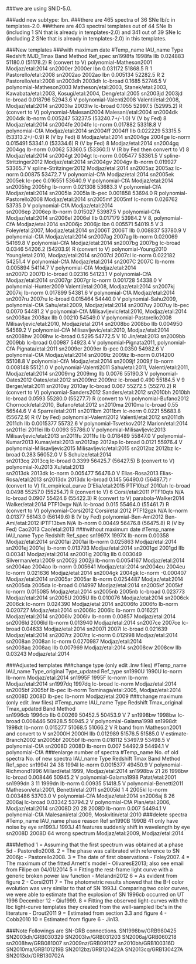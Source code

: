 ###we are using SNID-5.0.

###add new subtype: Ibn.
###there are 465 spectra of 36 SNe Ib/c in templates-2.0.
###there are 403 spectral templates out of 44 SNe Ib (including 1 SN that is already in templates-2.0) and 341 out of 39 SNe Ic (including 2 SNe that is already in templates-2.0) in this templates.


###New templates
###with maximum date
#Temp_name   IAU_name   Type		Redshift     MJD_Tmax     Band     Method                    Ref_spec
sn1998fa     1998fa	 IIb		0.024883     51180.0 (51178.2) R (convert to V)	       polynomial-Matheson2001   Modjaz/etal:2014
sn2000er     2000er	 Ibn		0.031172     51868.5  R	       1		         Pastorello/etal:2008
sn2002ao     2002ao	 Ibn		0.005134     52282.5  R	       2		       	 Pastorello/etal:2008
sn2003dh     2003dh	 Ic-broad	0.1685	     52746.5  V	       polynomial-Matheson2003	 Matheson/etal:2003, Stanek/etal:2003, Kawabata/etal:2003, Kosugi/etal:2004, Deng/etal:2005
sn2003jd     2003jd	 Ic-broad	0.018796     52943.6  V        polynomial-Valenti2008	 Valenti/etal:2008, Modjaz/etal:2014 
sn2003lw     2003lw	 Ic-broad	0.1055	     52997.5 (52995.2) R (convert to V)	       polynomial-Malesani2004	 Malesani/etal:2004
sn2004dk     2004dk      Ib-norm	0.005247     53237.5 (53240.7+/-1.0) V (V by Fed)       8      			 Modjaz/etal:2014
sn2004fe     2004fe	 Ic-norm	0.017882     53318.8  V	       polynomial-CfA  		 Modjaz/etal:2014
sn2004ff     2004ff      IIb	  	0.022229     53315.5 (53313.2+/-0.9) R	(V by Fed)       8    	 		 Modjaz/etal:2014
sn2004ge     2004ge      Ic-norm	0.015491     53341.0 (53334.6) R	(V by Fed)       8    	 		 Modjaz/etal:2014
sn2004gq     2004gq	Ib-norm		0.0062	     53360.5 (53360.1) V (R by Fed then convert to V)       8	 		 Modjaz/etal:2014
sn2004gt     2004gt	Ic-norm		0.005477     53361.5  V        spline-Stritzinger2012	 Modjaz/etal:2014
sn2004gv     2004gv	 Ib-norm	0.019927     53365.7  V	       spline-Stritzinger2012    Modjaz/etal:2014
sn2005az     2005az	Ic-norm		0.00875	     53472.7  V        polynomial-CfA            Modjaz/etal:2014
sn2005ek     2005ek	 Ic-pec		0.016551     53640.9  V	       polynomial-CfA            Modjaz/etal:2014
sn2005hg     2005hg	 Ib-norm	0.021308     53683.3  V        polynomial-CfA            Modjaz/etal:2014
sn2005la     2005la	 Ib-pec		0.001858     53694.0  R        polynomial-Pastorello2008 Modjaz/etal:2014
sn2005mf     2005mf	 Ic-norm	0.026762     53735.0  V	       polynomial-CfA            Modjaz/etal:2014	
sn2006ep     2006ep	 Ib-norm	0.015027     53987.5  V        polynomial-CfA            Modjaz/etal:2014
sn2006el     2006el	 IIb		0.017179     53984.2  V	       8, polynomial-CfA	 Modjaz/etal:2014
sn2006jc     2006jc      Ibn		0.005571     54019.5  V        3                         Foley/etal:2007, Modjaz/etal:2014
sn2006T	     2006T	   IIb		0.008837     53780.9  V        polynomial-CfA            Modjaz/etal:2014
sn2007ag     2007ag	Ib-norm         0.020069     54169.8  V	       polynomial-CfA       	 Modjaz/etal:2014
sn2007bg     2007bg      Ic-broad	0.0346	     54206.2 (54203.9)  R (convert to V)	       polynomial-Young2010    	 Young/etal:2010, Modjaz/etal:2014
sn2007cl     2007cl	 Ic-norm 	0.022182     54251.4  V	       polynomial-CfA          	 Modjaz/etal:2014
sn2007C	     2007C	Ib-norm 	0.005894     54114.7  V	       polynomial-CfA            Modjaz/etal:2014	
sn2007D      2007D	 Ic-broad	0.02316	     54123.1  V	       polynomial-CfA          	 Modjaz/etal:2014
sn2007gr     2007gr	 Ic-norm	0.001728     54338.0  V        polynomial-Hunter2009	 Valenti/etal:2008, Modjaz/etal:2014
sn2007kj     2007kj	 Ib-norm 	0.017899     54381.6  V        polynomial-CfA            Modjaz/etal:2014
sn2007ru     2007ru	 Ic-broad       0.015464     54440.0  V	       polynomial-Sahu2009, polynomial-CfA        Sahu/etal:2009, Modjaz/etal:2014
sn2007uy     2007uy	 Ib-pec		0.0070	     54481.2  V	       polynomial-CfA            Milisavljevic/etal:2010, Modjaz/etal:2014
sn2008ax     2008ax	 IIb		0.00210	     54549.0  V        polynomial-Pastorello2008 Milisavljevic/etal:2010, Modjaz/etal:2014
sn2008bo     2008bo	 IIb		0.004950     54569.2  V	       polynomial-CfA          	 Milisavljevic/etal:2010, Modjaz/etal:2014
sn2008hw     2008hw	 Ic-broad	0.5295	     54772.5  V	       10			 Jin/etal:2013
sn2009bb     2009bb	 Ic-broad	0.00987	     54923.4  V	       polynomial-Pignata2011, polynomial-CfA	 Pignata/etal:2011
sn2009er     2009er      Ib-pec 	0.0350	     54982.6  V	       polynomial-CfA          	 Modjaz/etal:2014
sn2009iz     2009iz      Ib-norm	0.014200     55108.8  V	       polynomial-CfA          	 Modjaz/etal:2014
sn2009jf     2009jf      Ib-norm	0.008148     55121.0  V	       polynomial-Valenti2011  	 Sahu/etal:2011, Valenti/etal:2011, Modjaz/etal:2014
sn2009mg     2009mg      IIb            0.0076       55190.3  V        polynomial-Oates2012      Oates/etal:2012
sn2009nz     2009nz	 Ic-broad	0.490	     55184.5  V	       9			 Berger/etal:2011
sn2010ay     2010ay	 Ic-broad	0.067	     55272.5 (55270.2)  R (convert to V)	       polynomial-Sanders2012	 Sanders/etal:2012
sn2010bh     2010bh	 Ic-broad	0.0593	     55280.0 (55277.7)  R (convert to V)	       polynomial-Bufano2012	 Chornock/etal:2010, Bufano/etal:2012
sn2010ma     2010ma	 Ic-broad	0.55	     56544.6  V        4			 Sparre/etal:2011
sn2011bm     2011bm	 Ic-norm        0.0221	     55683.8 (55672.9) R (V by Fed)	       polynomial-Valenti2012	 Valenti/etal:2012
sn2011dh     2011dh	 IIb		0.0015377    55732.6  V        polynomial-Tsvetkov2012	 Marion/etal:2014
sn2011ei     2011ei	 IIb		0.0093	     55786.0  V	       polynomial-Milisavljevic2013 Milisavljevic/etal:2013
sn2011fu     2011fu	 IIb		0.018489     55847.0  V	       polynomial-Kumar2013	 Kumar/etal:2013
sn2012ap     2012ap	 Ic-broad	0.0121	     55976.4  V	       polynomial-Milisavljevic2015 Milisavljevic/etal:2015
sn2012bz     2012bz	 Ic-broad	0.283	     56052.0  V	       5			 Schulze/etal:2014      
sn2013cq     2013cq	 Ic-broad	0.3399	     56425.7 (56427.5) B (convert to V)	       polynomial-Xu2013 	 Xu/etal:2013	
sn2013dk     2013dk	 Ic-norm	0.005477     56476.0  V	       Elias-Rosa2013		 Elias-Rosa/etal:2013
sn2013dx     2013dx	 Ic-broad	0.145	     56490.0 (56487.7)  r (convert to V)	 fit_empirical_curve    D'Elia/etal:2015
PTF10bzf     2010ah	 Ic-broad	0.0498	     55257.0 (55254.7)  R	(convert to V)      6			 Corsi/etal:2011
PTF10qts     N/A	 Ic-broad	0.0907	     55424.6 (55422.3) R	(convert to V)       parabola-Walker2014	 Walker/etal:2014
PTF10vgv     N/A	 Ic-broad	0.015	     55464.0 (55461.7) R	(convert to V)       polynomial-Corsi2012	 Corsi/etal:2012
PTF12gzk     N/A	 Ic-norm	0.01377	     56143.0 (56149.6) B	(V by Fed)       polynomial-Ben-Ami2012	 Ben-Ami/etal:2012
iPTF13bvn    N/A	 Ib-norm	0.00449	     56476.8 (56475.8) R	(V by Fed)       Cao2013			 Cao/etal:2013
###without maximum date
#Temp_name   IAU_name   Type		Redshift            Ref_spec
sn1997X	     1997X      Ib-norm	        0.00358             Modjaz/etal:2014
sn2001ai     2001ai  	Ib-norm		0.025863	    Modjaz/etal:2014
sn2001ej     2001ej     Ib-norm	        0.013793            Modjaz/etal:2014
sn2001gd     2001gd     IIb		0.00341		    Modjaz/etal:2014
sn2001ig     2001ig	IIb		0.003049	    Silverman/etal:2009
sn2002ji     2002ji     Ib-norm	        0.0054167           Modjaz/etal:2014
sn2004ao     2004ao	Ib-norm         0.005641            Modjaz/etal:2014
sn2004eu     2004eu	Ic-norm		0.021636	    Modjaz/etal:2014
sn2004gk     2004gk	Ic-norm 	-0.000407	    Modjaz/etal:2014
sn2005ar     2005ar     Ib-norm		0.0254487	    Modjaz/etal:2014
sn2005da     2005da	Ic-broad	0.014997	    Modjaz/etal:2014
sn2005kf     2005kf	Ic-norm        0.015085            Modjaz/etal:2014
sn2005nb     2005nb	Ic-broad	0.023773            Modjaz/etal:2014
sn2005U      2005U	IIb		0.010076	    Modjaz/etal:2014
sn2006ck     2006ck	Ic-norm		0.024390	    Modjaz/etal:2014
sn2006fo     2006fo     Ib-norm		0.020727	    Modjaz/etal:2014
sn2006lc     2006lc     Ib-norm		0.016221	    Modjaz/etal:2014
sn2006lv     2006lv	Ib-norm 	0.00857		    Modjaz/etal:2014
sn2006ld     2006ld	Ib-norm		0.013940 	    Modjaz/etal:2014
sn2007ce     2007ce     Ic-broad	0.04633		    Modjaz/etal:2014
sn2007I	     2007I	Ic-broad	0.021639	    Modjaz/etal:2014
sn2007rz     2007rz     Ic-norm		0.012998	    Modjaz/etal:2014
sn2008an     2008an     Ic-norm		0.0270987	    Modjaz/etal:2014	
sn2008aq     2008aq     IIb		0.007969	    Modjaz/etal:2014
sn2008cw     2008cw     IIb		0.03243		    Modjaz/etal:2014


###Adjusted templates 
###change type (only edit .lnw files)
#Temp_name   IAU_name   Type_original   Type_updated          Ref_type
sn1990U	     1990U	Ic-norm		 Ib-norm	      Modjaz/etal:2014
sn1995F	     1995F      Ic-norm          Ib-norm	      Modjaz/etal:2014
sn1997dq     1997dq     Ic-broad	 Ic-norm	      Modjaz/etal:2014
sn2005bf     2005bf     Ib-pec	         Ib-norm	      Tominaga/etal:2005, Modjaz/etal:2014
sn2008D	     2008D      Ib-pec	         Ib-norm	      Modjaz/etal:2009
###change maximum (only edit .lnw files)
#Temp_name   IAU_name   Type		Redshift     Tmax_original     Tmax_updated     Band     Method            
sn1996cb     1996cb	IIb		0.00269	     50452.5	       50453.9		V	 7
sn1998bw     1998bw	Ic-broad 	0.008446     50928.5	       50945.2		V	 polynomial-Galama1998
sn1998dt     1998dt	Ib-norm		0.015277     51068.5	       51066.2		V	 R band from Matheson2001 and convert to V
sn2000H	     2000H	IIb		0.012989     51576.5  	       51585.0		V	 estimate-Branch2002
sn2005bf     2005bf	Ib-norm		0.018112     53497.9	       53498.5		V	 polynomial-CfA
sn2008D	     2008D	Ib-norm		0.007	     54492.9	       54494.1		V	 polynomial-CfA
###enlarge number of spectra
#Temp_name  No. of old spectra   No. of new spectra   IAU_name   Type       Redshift         Tmax     Band     Method                 Ref_spec
sn1994I	     24	       		  38 	    	      	1994I	 Ic-norm    0.0015377	     49450.9  V	       polynomial-Richmond1996 Millard/etal:1999, Modjaz/etal:2014
sn1998bw     21	    		  26  	     		1998bw	 Ic-broad   0.008446         50945.2  V	       polynomial-Galama1998  Patat/etal:2001
sn1999dn     3			  11			1999dn	 Ib-norm    0.00935	     51418.5  V	       polynomial-Benetti2011 Matheson/etal:2001, Benetti/etal:2011
sn2005kl     1			  4			2005kl	 Ic-norm    0.003486	     53703.0  V	       polynomial-CfA	      Modjaz/etal:2014
sn2006aj     8			  26			2006aj	 Ic-broad   0.03342	     53794.2  V	       polynomial-CfA	      Pian/etal:2006, Modjaz/etal:2014
sn2008D	     20			  28			2008D	 Ib-norm    0.007	     54494.1  V	       polynomial-CfA	      Malesani/etal:2009, Moskvitin/etal:2010
###delete spectra
#Temp_name   IAU_name  phase  reason					Ref
sn1990B	     1990B     41     only have noise				by eye
sn1993J	     1993J     41     features suddenly shift in wavelength	by eye
sn2008D	     2008D     64     wrong spectrum   				Modjaz/etal:2009, Modjaz/etal:2014

###Method
1 = Assuming that the first spectrum was obtained at a phase 5d - Pastorello2008.
2 = The phase was calibrated with reference to SN 2006jc - Pastorello2008.
3 = The date of first observations - Foley2007.
4 = The maximum of the fitted Arnett's model - OlivaresE2013; also see email from Filipe on 04/01/2014
5 = Fitting the rest-frame light curve with a generic broken power law function - Melandri2012
6 = As evident from figure 2 - Corsi2011
7 = The photometric results showed that the B-I color evolution was very similar to that of SN 1993J. Comparing two color curves, we were able to estimate that the explosion of SN 1996cb occurred on UT 1996 December 12 - Qiu1999.
8 = Fitting the observed light-curves with the Ibc light-curve templates they created from the well-sampled Ibc's in the literature - Drout2011
9 = Estimated from section 3.3 and figure 4 - Cobb2010
10 = Estimated from figure 6 - Jin13.

###Note
Followings are SN-GRB connections.
SN1998bw/GRB980425  SN2003dh/GRB030329  SN2003lw/GRB031203  SN2006aj/GRB060218  sn2008hw/GRB081007  sn2009nz/GRB091127  sn2010bh/GRB100316D  SN2010ma/GRB101219B  SN2012bz/GRB120422A  SN2013cq/GRB130427A SN2013dx/GRB130702A

